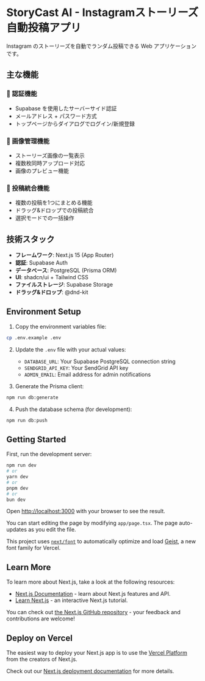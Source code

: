 # StoryCast AI - Instagramストーリーズ自動投稿アプリ

Instagram のストーリーズを自動でランダム投稿できる Web アプリケーションです。

## 主な機能

### 🔐 認証機能

- Supabase を使用したサーバーサイド認証
- メールアドレス + パスワード方式
- トップページからダイアログでログイン/新規登録

### 📸 画像管理機能

- ストーリーズ画像の一覧表示
- 複数枚同時アップロード対応
- 画像のプレビュー機能

### 🔄 投稿統合機能

- 複数の投稿を1つにまとめる機能
- ドラッグ&ドロップでの投稿統合
- 選択モードでの一括操作

## 技術スタック

- **フレームワーク**: Next.js 15 (App Router)
- **認証**: Supabase Auth
- **データベース**: PostgreSQL (Prisma ORM)
- **UI**: shadcn/ui + Tailwind CSS
- **ファイルストレージ**: Supabase Storage
- **ドラッグ&ドロップ**: @dnd-kit

## Environment Setup

1. Copy the environment variables file:

```bash
cp .env.example .env
```

2. Update the `.env` file with your actual values:

   - `DATABASE_URL`: Your Supabase PostgreSQL connection string
   - `SENDGRID_API_KEY`: Your SendGrid API key
   - `ADMIN_EMAIL`: Email address for admin notifications

3. Generate the Prisma client:

```bash
npm run db:generate
```

4. Push the database schema (for development):

```bash
npm run db:push
```

## Getting Started

First, run the development server:

```bash
npm run dev
# or
yarn dev
# or
pnpm dev
# or
bun dev
```

Open [http://localhost:3000](http://localhost:3000) with your browser to see the result.

You can start editing the page by modifying `app/page.tsx`. The page auto-updates as you edit the file.

This project uses [`next/font`](https://nextjs.org/docs/app/building-your-application/optimizing/fonts) to automatically optimize and load [Geist](https://vercel.com/font), a new font family for Vercel.

## Learn More

To learn more about Next.js, take a look at the following resources:

- [Next.js Documentation](https://nextjs.org/docs) - learn about Next.js features and API.
- [Learn Next.js](https://nextjs.org/learn) - an interactive Next.js tutorial.

You can check out [the Next.js GitHub repository](https://github.com/vercel/next.js) - your feedback and contributions are welcome!

## Deploy on Vercel

The easiest way to deploy your Next.js app is to use the [Vercel Platform](https://vercel.com/new?utm_medium=default-template&filter=next.js&utm_source=create-next-app&utm_campaign=create-next-app-readme) from the creators of Next.js.

Check out our [Next.js deployment documentation](https://nextjs.org/docs/app/building-your-application/deploying) for more details.
